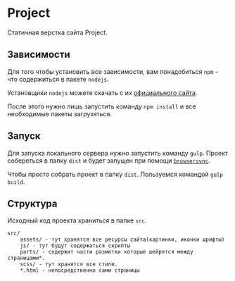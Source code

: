 # Project

Статичная верстка сайта Project.

## Зависимости

Для того чтобы установить все зависимости, вам понадобиться 
`npm` - что содержиться в пакете `nodejs`.

Установщики `nodejs` можете скачать с их [официального сайта](https://nodejs.org/en/download/).

После этого нужно лишь запустить команду `npm install` и все необходимые пакеты загрузяться.

## Запуск

Для запуска локального сервера нужно запустить команду
`gulp`. Проект собереться в папку `dist` и будет запущен при помощи [`browsersync`](https://browsersync.io/).

Чтобы просто собрать проект в папку `dist`. Пользуемся командой `gulp build`.

## Структура

Исходный код проекта храниться в папке `src`.

```
src/
    assets/ - тут хранятся все ресурсы сайта(картинки, иконки шрифты)
    js/ - тут будут содержаться скрипты
    parts/ - содержит части разметки которые шейрятся между страницами*. 
    scss/ - тут хранятся все стили.
    *.html - непосредственно сами страницы
``` 


